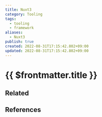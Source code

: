 ```yaml
---
title: Nuxt3
category: Tooling
tags:
  - tooling
  - framework
aliases:
  - Nuxt3
publish: true
created: 2022-08-31T17:15:42.802+09:00
updated: 2022-08-31T17:15:42.802+09:00
---
```


# {{ $frontmatter.title }}

## Related

## References
